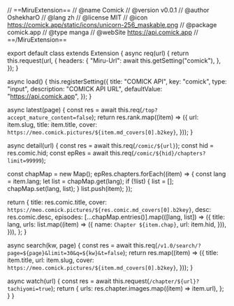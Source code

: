// ==MiruExtension==
// @name         Comick
// @version      v0.0.1
// @author       OshekharO
// @lang         zh
// @license      MIT
// @icon         https://comick.app/static/icons/unicorn-256_maskable.png
// @package      comick.app
// @type         manga
// @webSite      https://api.comick.app
// ==/MiruExtension==

export default class extends Extension {
 async req(url) {
  return this.request(url, {
   headers: {
    "Miru-Url": await this.getSetting("comick"),
   },
  });
 }

 async load() {
  this.registerSetting({
   title: "COMICK API",
   key: "comick",
   type: "input",
   description: "COMICK API URL",
   defaultValue: "https://api.comick.app",
  });
 }

 async latest(page) {
  const res = await this.req(`/top?accept_mature_content=false`);
  return res.rank.map((item) => ({
   url: item.slug,
   title: item.title,
   cover: `https://meo.comick.pictures/${item.md_covers[0].b2key}`,
  }));
 }

 async detail(url) {
  const res = await this.req(`/comic/${url}`);
  const hid = res.comic.hid;
  const epRes = await this.req(`/comic/${hid}/chapters?limit=99999`);

  const chapMap = new Map();
  epRes.chapters.forEach((item) => {
   const lang = item.lang;
   let list = chapMap.get(lang);
   if (!list) {
    list = [];
    chapMap.set(lang, list);
   }
   list.push(item);
  });

  return {
   title: res.comic.title,
   cover: `https://meo.comick.pictures/${res.comic.md_covers[0].b2key}`,
   desc: res.comic.desc,
   episodes: [...chapMap.entries()].map(([lang, list]) => ({
    title: lang,
    urls: list.map((item) => ({
     name: `Chapter ${item.chap}`,
     url: item.hid,
    })),
   })),
  };
 }

 async search(kw, page) {
  const res = await this.req(`/v1.0/search/?page=${page}&limit=30&q=${kw}&t=false`);
  return res.map((item) => ({
   title: item.title,
   url: item.slug,
   cover: `https://meo.comick.pictures/${item.md_covers[0].b2key}`,
  }));
 }

 async watch(url) {
  const res = await this.request(`/chapter/${url}?tachiyomi=true`);
  return {
   urls: res.chapter.images.map((item) => item.url),
  };
 }
}

